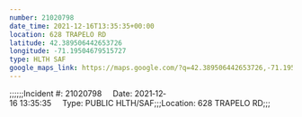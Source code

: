 ```yaml
---
number: 21020798
date_time: 2021-12-16T13:35:35+00:00
location: 628 TRAPELO RD
latitude: 42.389506442653726
longitude: -71.19504679515727
type: HLTH SAF
google_maps_link: https://maps.google.com/?q=42.389506442653726,-71.19504679515727
---
```


;;;;;;Incident #: 21020798     Date: 2021‐12‐16 13:35:35     Type: PUBLIC HLTH/SAF;;;Location: 628 TRAPELO RD;;;

